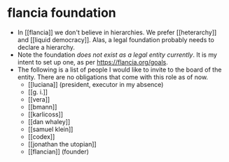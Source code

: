 # flancia foundation

- In [[flancia]] we don't believe in hierarchies. We prefer [[heterarchy]] and [[liquid democracy]]. Alas, a legal foundation probably needs to declare a hierarchy. 
- Note the foundation *does not exist as a legal entity currently*. It is my intent to set up one, as per <https://flancia.org/goals>.
- The following is a list of people I would like to invite to the board of the entity. There are no obligations that come with this role as of now.
  - [[luciana]] (president, executor in my absence)
  - [[g. i.]]
  - [[vera]]
  - [[bmann]]
  - [[karlicoss]]
  - [[dan whaley]]
  - [[samuel klein]]
  - [[codex]]
  - [[jonathan the utopian]]
  - [[flancian]] (founder)


